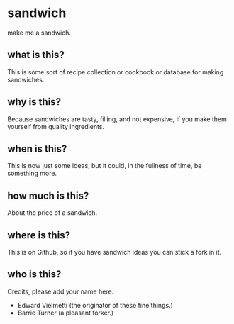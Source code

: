 # sandwich
make me a sandwich.

## what is this?

This is some sort of recipe collection or cookbook or database for making sandwiches.

## why is this?

Because sandwiches are tasty, filling, and not expensive, if you make them yourself from quality ingredients.

## when is this?

This is now just some ideas, but it could, in the fullness of time, be something more.

## how much is this?

About the price of a sandwich.

## where is this?

This is on Github, so if you have sandwich ideas you can stick a fork in it.

## who is this?

Credits, please add your name here.

* Edward Vielmetti (the originator of these fine things.)
* Barrie Turner (a pleasant forker.)
